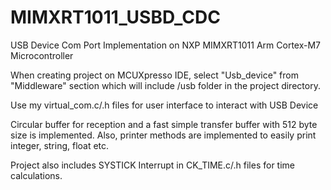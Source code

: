 # MIMXRT1011_USBD_CDC
USB Device Com Port Implementation on NXP MIMXRT1011 Arm Cortex-M7 Microcontroller

When creating project on MCUXpresso IDE, select "Usb_device" from "Middleware" section which will include /usb folder
in the project directory. 

Use my virtual_com.c/.h files for user interface to interact with USB Device

Circular buffer for reception and a fast simple transfer buffer with 512 byte size is implemented. Also, printer methods are implemented to easily print integer, string, float etc.

Project also includes SYSTICK Interrupt in CK_TIME.c/.h files for time calculations.
